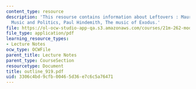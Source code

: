 ```yaml
---
content_type: resource
description: 'This resourse contains information about Leftovers : Maurice Ravel,
  Music and Politics, Paul Hindemith, The music of Exodus.'
file: https://ol-ocw-studio-app-qa.s3.amazonaws.com/courses/21m-262-modern-music-1900-1960-fall-2006/3306c4bd9cfb00465d36e7c6c5a76471_outline_919.pdf
file_type: application/pdf
learning_resource_types:
- Lecture Notes
ocw_type: OCWFile
parent_title: Lecture Notes
parent_type: CourseSection
resourcetype: Document
title: outline_919.pdf
uid: 3306c4bd-9cfb-0046-5d36-e7c6c5a76471
---
```

